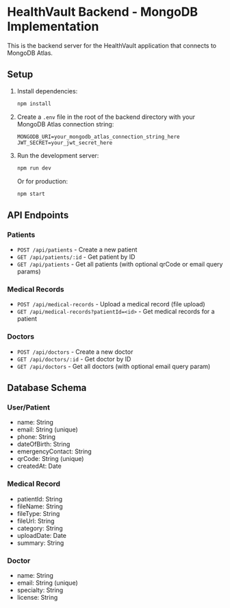 # HealthVault Backend - MongoDB Implementation

This is the backend server for the HealthVault application that connects to MongoDB Atlas.

## Setup

1. Install dependencies:
   ```bash
   npm install
   ```

2. Create a `.env` file in the root of the backend directory with your MongoDB Atlas connection string:
   ```
   MONGODB_URI=your_mongodb_atlas_connection_string_here
   JWT_SECRET=your_jwt_secret_here
   ```

3. Run the development server:
   ```bash
   npm run dev
   ```
   
   Or for production:
   ```bash
   npm start
   ```

## API Endpoints

### Patients
- `POST /api/patients` - Create a new patient
- `GET /api/patients/:id` - Get patient by ID
- `GET /api/patients` - Get all patients (with optional qrCode or email query params)

### Medical Records
- `POST /api/medical-records` - Upload a medical record (file upload)
- `GET /api/medical-records?patientId=<id>` - Get medical records for a patient

### Doctors
- `POST /api/doctors` - Create a new doctor
- `GET /api/doctors/:id` - Get doctor by ID
- `GET /api/doctors` - Get all doctors (with optional email query param)

## Database Schema

### User/Patient
- name: String
- email: String (unique)
- phone: String
- dateOfBirth: String
- emergencyContact: String
- qrCode: String (unique)
- createdAt: Date

### Medical Record
- patientId: String
- fileName: String
- fileType: String
- fileUrl: String
- category: String
- uploadDate: Date
- summary: String

### Doctor
- name: String
- email: String (unique)
- specialty: String
- license: String